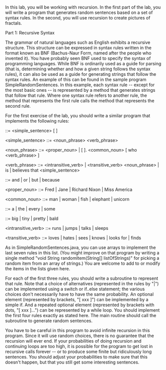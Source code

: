 In this lab, you will be working with recursion. In the first part of the lab, you will write a program that generates random sentences based on a set of syntax rules. In the second, you will use recursion to create pictures of fractals.

Part 1: Recursive Syntax

The grammar of natural languages such as English exhibits a recursive structure. This structure can be expressed in syntax rules written in the format known as BNF (Bachus-Naur Form, named after the people who invented it). You have probably seen BNF used to specify the syntax of programming languages. While BNF is ordinarily used as a guide for parsing (that is, determining whether and how a given string follows the syntax rules), it can also be used as a guide for generating strings that follow the syntax rules. An example of this can be found in the sample program SimpleRandomSentences. In this example, each syntax rule -- except for the most basic ones -- is represented by a method that generates strings that follow that rule. Where one syntax rule refers to another rule, the method that represents the first rule calls the method that represents the second rule.

For the first exercise of the lab, you should write a similar program that implements the following rules:

<sentence> ::= <simple_sentence> [ <conjunction> <sentence> ]

<simple_sentence> ::= <noun_phrase> <verb_phrase>

<noun_phrase> ::= <proper_noun> |
<determiner> [ <adjective> ]. <common_noun> [ who <verb_phrase> ]

<verb_phrase> ::= <intransitive_verb> |
<transitive_verb> <noun_phrase> |
is <adjective> |
believes that <simple_sentence>

<conjunction> ::= and | or | but | because

<proper_noun> ::= Fred | Jane | Richard Nixon | Miss America

<common_noun> ::= man | woman | fish | elephant | unicorn

<determiner> ::= a | the | every | some

<adjective> ::= big | tiny | pretty | bald

<intransitive_verb> ::= runs | jumps | talks | sleeps

<transitive_verb> ::= loves | hates | sees | knows | looks for | finds

As in SimpleRandomSentences.java, you can use arrays to implement the last seven rules in this list. (You might improve on that program by writing a single method "void String randomItem(String[] listOfStrings)" for picking a random item from an array of strings.) You are welcome to add to or modify the items in the lists given here.

For each of the first three rules, you should write a subroutine to represent that rule. Note that a choice of alternatives (represented in the rules by "|") can be implemented using a switch or if..else statement; the various choices don't necessarily have to have the same probability. An optional element (represented by brackets, "[ xxx ]") can be implemented by a simple if. And a repeated optional element (represented by brackets with dots, "[ xxx ]...") can be represented by a while loop. You should implement the first four rules exactly as stated here. The main routine should call the <sentence> subroutine to generate random sentences.

You have to be careful in this program to avoid infinite recursion in this program. Since it will use random choices, there is no guarantee that the recursion will ever end. If your probabilities of doing recursion and continuing loops are too high, it is possible for the program to get lost in recursive calls forever -- or to produce some finite but ridiculously long sentences. You should adjust your probabilities to make sure that this doesn't happen, but that you still get some interesting sentences.

